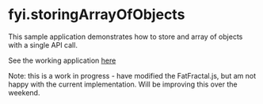 fyi.storingArrayOfObjects
=========================

This sample application demonstrates how to store and array of objects with a single API call.

See the working application <a href = http://fyi.fatfractal.com/storingArrayOfObjects/ target = _blank>here</a>

Note: this is a work in progress - have modified the FatFractal.js, but am not happy with the current implementation. Will be improving this over the weekend.
